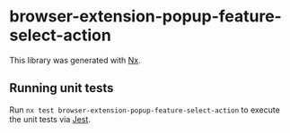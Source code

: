 # browser-extension-popup-feature-select-action

This library was generated with [Nx](https://nx.dev).

## Running unit tests

Run `nx test browser-extension-popup-feature-select-action` to execute the unit tests via [Jest](https://jestjs.io).

